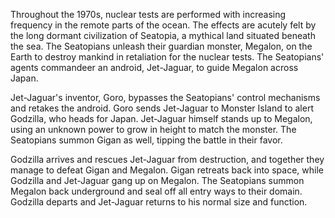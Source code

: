 <!-- Godzilla vs. Megalon (1973) -->

Throughout the 1970s, nuclear tests are performed with increasing frequency in the remote parts of the ocean. The effects are acutely felt by the long dormant civilization of Seatopia, a mythical land situated beneath the sea. The Seatopians unleash their guardian monster, Megalon, on the Earth to destroy mankind in retaliation for the nuclear tests. The Seatopians' agents commandeer an android, Jet-Jaguar, to guide Megalon across Japan.

Jet-Jaguar's inventor, Goro, bypasses the Seatopians' control mechanisms and retakes the android. Goro sends Jet-Jaguar to Monster Island to alert Godzilla, who heads for Japan. Jet-Jaguar himself stands up to Megalon, using an unknown power to grow in height to match the monster. The Seatopians summon Gigan as well, tipping the battle in their favor.

Godzilla arrives and rescues Jet-Jaguar from destruction, and together they manage to defeat Gigan and Megalon. Gigan retreats back into space, while Godzilla and Jet-Jaguar gang up on Megalon. The Seatopians summon Megalon back underground and seal off all entry ways to their domain. Godzilla departs and Jet-Jaguar returns to his normal size and function.